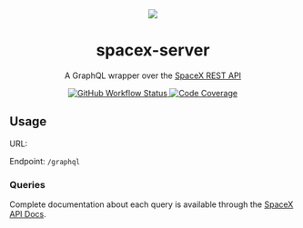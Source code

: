 <div align="center">
<img src="https://farm5.staticflickr.com/4711/40126461411_b1ed283d45_o.jpg">
<h1>spacex-server</h1>
<p>
  A GraphQL wrapper over the
  <a href="https://github.com/r-spacex/SpaceX-API">SpaceX REST API</a>
</p>
<a href="https://github.com/iNoles/spacex-server/actions">
    <img
      alt="GitHub Workflow Status"
      src="https://img.shields.io/github/workflow/status/iNoles/spacex-server/CI/main?style=for-the-badge"
    >
</a>
<a href="https://codecov.io/gh/iNoles/spacex-server">
   <img
        alt="Code Coverage"
        src="https://img.shields.io/codecov/c/github/iNoles/spacex-server.svg?style=for-the-badge"/>
</a>
</div>

## Usage

URL: 

Endpoint: `/graphql`

### Queries

Complete documentation about each query is available through the [SpaceX API Docs](https://docs.spacexdata.com).
